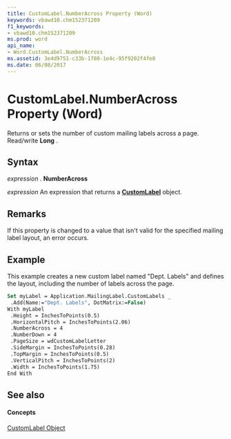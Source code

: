 ```yaml
---
title: CustomLabel.NumberAcross Property (Word)
keywords: vbawd10.chm152371209
f1_keywords:
- vbawd10.chm152371209
ms.prod: word
api_name:
- Word.CustomLabel.NumberAcross
ms.assetid: 3e4d9751-c33b-1780-1e4c-95f9202f4fe0
ms.date: 06/08/2017
---
```



# CustomLabel.NumberAcross Property (Word)

Returns or sets the number of custom mailing labels across a page. Read/write **Long** .


## Syntax

 _expression_ . **NumberAcross**

 _expression_ An expression that returns a **[CustomLabel](customlabel-object-word.md)** object.


## Remarks

If this property is changed to a value that isn't valid for the specified mailing label layout, an error occurs.


## Example

This example creates a new custom label named "Dept. Labels" and defines the layout, including the number of labels across the page.


```vb
Set myLabel = Application.MailingLabel.CustomLabels _ 
 .Add(Name:="Dept. Labels", DotMatrix:=False) 
With myLabel 
 .Height = InchesToPoints(0.5) 
 .HorizontalPitch = InchesToPoints(2.06) 
 .NumberAcross = 4 
 .NumberDown = 4 
 .PageSize = wdCustomLabelLetter 
 .SideMargin = InchesToPoints(0.28) 
 .TopMargin = InchesToPoints(0.5) 
 .VerticalPitch = InchesToPoints(2) 
 .Width = InchesToPoints(1.75) 
End With
```


## See also


#### Concepts


[CustomLabel Object](customlabel-object-word.md)

